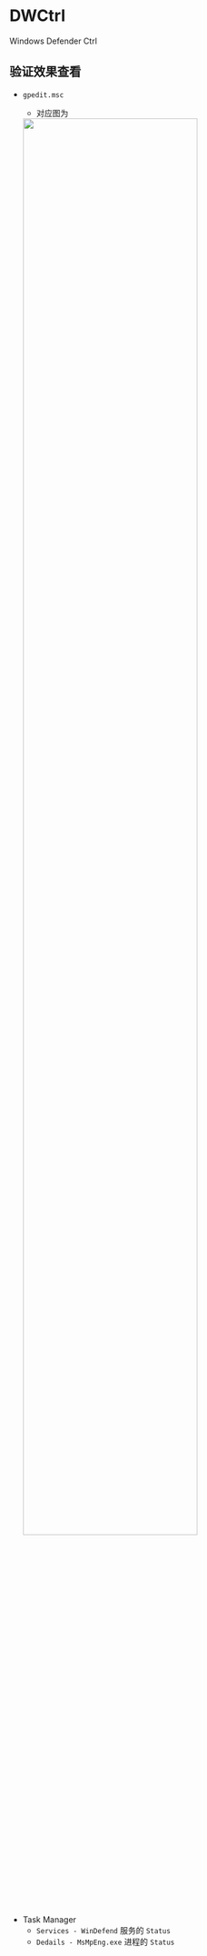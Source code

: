 # DWCtrl

Windows Defender Ctrl



## 验证效果查看

- `gpedit.msc`

  - 对应图为

  <img src="https://fastly.jsdelivr.net/gh/XMuli/xmuliPic@pic/2022/202208211542062.png" width="80%"/>

<br>

- Task Manager
  - `Services - WinDefend`  服务的 `Status` 
  - `Dedails - MsMpEng.exe`  进程的 `Status` 
